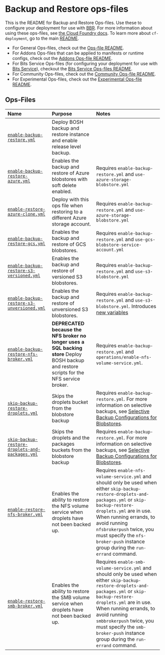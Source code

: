 # Backup and Restore ops-files

This is the README for Backup and Restore Ops-files. Use these to configure your deployment for use with [BBR](https://github.com/cloudfoundry-incubator/bosh-backup-and-restore).
For more information about using these ops-files, see [the Cloud Foundry docs](https://docs.cloudfoundry.org/bbr/cf-backup.html).
To learn more about `cf-deployment`, go to the main [README](../../README.md).

- For General Ops-files, check out the [Ops-file README](../README.md).
- For Addons Ops-files that can be applied to manifests or runtime configs, check out the [Addons Ops-file README](../addons/README.md).
- For Bits Service Ops-files (for configuring your deployment for use with [Bits Service](https://github.com/cloudfoundry-incubator/bits-service)), checkout the [Bits Service Ops-files README](../bits-service/README.md).
- For Community Ops-files, check out the [Community Ops-file README](../community/README.md).
- For Experimental Ops-files, check out the [Experimental Ops-file README](../experimental/README.md).

## Ops-Files

| Name | Purpose | Notes |
|:---  |:---     |:---   |
| [`enable-backup-restore.yml`](enable-backup-restore.yml) | Deploy BOSH backup and restore instance and enable release level backup. | |
| [`enable-backup-restore-azure.yml`](enable-backup-restore-azure.yml) | Enables the backup and restore of Azure blobstores with soft delete enabled. | Requires `enable-backup-restore.yml` and `use-azure-storage-blobstore.yml` |
| [`enable-restore-azure-clone.yml`](enable-restore-azure-clone.yml) | Deploy with this ops file when restoring to a different Azure storage account. | Requires `enable-backup-restore.yml` and `use-azure-storage-blobstore.yml` |
| [`enable-backup-restore-gcs.yml`](enable-backup-restore-gcs.yml) | Enables the backup and restore of GCS blobstores. | Requires `enable-backup-restore.yml`  and `use-gcs-blobstore-service-account.yml` |
| [`enable-backup-restore-s3-versioned.yml`](enable-backup-restore-s3-versioned.yml) | Enables the backup and restore of versioned S3 blobstores. | Requires `enable-backup-restore.yml` and `use-s3-blobstore.yml` |
| [`enable-backup-restore-s3-unversioned.yml`](enable-backup-restore-s3-unversioned.yml) | Enables the backup and restore of unversioned S3 blobstores. | Requires `enable-backup-restore.yml` and `use-s3-blobstore.yml`. Introduces [new variables](example-vars-files/vars-enable-backup-restore-s3-unversioned.yml) |
| [`enable-backup-restore-nfs-broker.yml`](enable-backup-restore-nfs-broker.yml) | **DEPRECATED because the NFS broker no longer uses a SQL backing store** Deploy BOSH backup and restore scripts for the NFS service broker. | Requires `enable-backup-restore.yml` and `operations/enable-nfs-volume-service.yml`. |
| [`skip-backup-restore-droplets.yml`](skip-backup-restore-droplets.yml) | Skips the droplets bucket from the blobstore backup | Requires `enable-backup-restore.yml`. For more information on selective backups, see [Selective Backup Configurations for Blobstores](https://docs.cloudfoundry.org/bbr/cf-backup.html#supported-blobstore-backup-configurations). |
| [`skip-backup-restore-droplets-and-packages.yml`](skip-backup-restore-droplets-and-packages.yml) | Skips the droplets and the packages buckets from the blobstore backup | Requires `enable-backup-restore.yml`. For more information on selective backups, see [Selective Backup Configurations for Blobstores](https://docs.cloudfoundry.org/bbr/cf-backup.html#supported-blobstore-backup-configurations). |
| [`enable-restore-nfs-broker.yml`](enable-restore-nfs-broker.yml) | Enables the ability to restore the NFS volume service when droplets have not been backed up. | Requires `enable-nfs-volume-service.yml` and should only be used when either `skip-backup-restore-droplets-and-packages.yml` or `skip-backup-restore-droplets.yml` are in use.  When running errands, to avoid running `nfsbrokerpush` twice, you must specify the `nfs-broker-push` instance group during the `run-errand` command. |
| [`enable-restore-smb-broker.yml`](enable-restore-smb-broker.yml) | Enables the ability to restore the SMB volume service when droplets have not been backed up. | Requires `enable-smb-volume-service.yml` and should only be used when either `skip-backup-restore-droplets-and-packages.yml` or `skip-backup-restore-droplets.yml` are in use.  When running errands, to avoid running `smbbrokerpush` twice, you must specify the `smb-broker-push` instance group during the `run-errand` command. |
